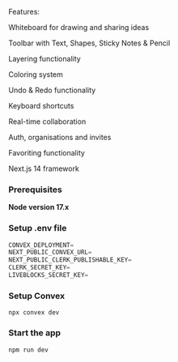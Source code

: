

Features:

Whiteboard for drawing and sharing ideas

Toolbar with Text, Shapes, Sticky Notes & Pencil

Layering functionality

Coloring system

Undo & Redo functionality

Keyboard shortcuts

Real-time collaboration 

Auth, organisations and invites 

Favoriting functionality

Next.js 14 framework


### Prerequisites

**Node version 17.x**


### Setup .env file


```js
CONVEX_DEPLOYMENT=
NEXT_PUBLIC_CONVEX_URL=
NEXT_PUBLIC_CLERK_PUBLISHABLE_KEY=
CLERK_SECRET_KEY=
LIVEBLOCKS_SECRET_KEY=
```

### Setup Convex

```shell
npx convex dev

```

### Start the app

```shell
npm run dev
```
